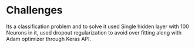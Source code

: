 # Challenges
Its a classification problem and to solve it used Single hidden layer with 100 Neurons in it, used dropout regularization to avoid over fitting along with Adam optimizer through Keras API. 

